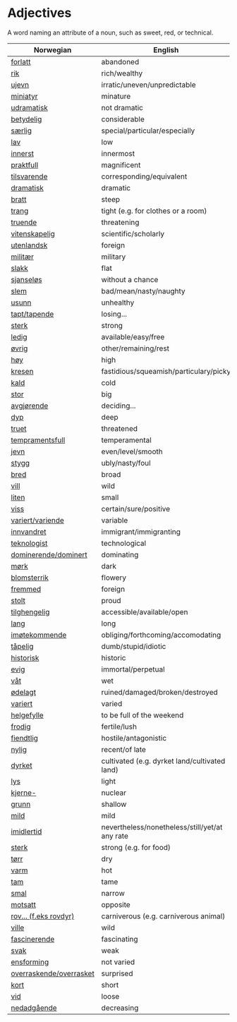 # Adjectives

A word naming an attribute of a noun, such as sweet, red, or technical.

| Norwegian | English |
| --- | --- |
| [forlatt](https://www.ordnett.no/search?language=no&phrase=forlatt) | abandoned |
| [rik](https://www.ordnett.no/search?language=no&phrase=rik) | rich/wealthy |
| [ujevn](https://www.ordnett.no/search?language=no&phrase=ujevn) | irratic/uneven/unpredictable |
| [miniatyr](https://www.ordnett.no/search?language=no&phrase=miniatyr) | minature |
| [udramatisk](https://www.ordnett.no/search?language=no&phrase=udramatisk) | not dramatic |
| [betydelig](https://www.ordnett.no/search?language=no&phrase=betydelig) | considerable |
| [særlig](https://www.ordnett.no/search?language=no&phrase=særlig) | special/particular/especially |
| [lav](https://www.ordnett.no/search?language=no&phrase=lav) | low |
| [innerst](https://www.ordnett.no/search?language=no&phrase=innerst) | innermost |
| [praktfull](https://www.ordnett.no/search?language=no&phrase=praktfull) | magnificent |
| [tilsvarende](https://www.ordnett.no/search?language=no&phrase=tilsvarende) | corresponding/equivalent |
| [dramatisk](https://www.ordnett.no/search?language=no&phrase=dramatisk) | dramatic |
| [bratt](https://www.ordnett.no/search?language=no&phrase=bratt) | steep |
| [trang](https://www.ordnett.no/search?language=no&phrase=trang) | tight (e.g. for clothes or a room) |
| [truende](https://www.ordnett.no/search?language=no&phrase=truende) | threatening |
| [vitenskapelig](https://www.ordnett.no/search?language=no&phrase=vitenskapelig) | scientific/scholarly |
| [utenlandsk](https://www.ordnett.no/search?language=no&phrase=utenlandsk) | foreign |
| [militær](https://www.ordnett.no/search?language=no&phrase=militær) | military |
| [slakk](https://www.ordnett.no/search?language=no&phrase=slakk) | flat |
| [sjanseløs](https://www.ordnett.no/search?language=no&phrase=sjanseløs) | without a chance |
| [slem](https://www.ordnett.no/search?language=no&phrase=slem) | bad/mean/nasty/naughty |
| [usunn](https://www.ordnett.no/search?language=no&phrase=usunn) | unhealthy |
| [tapt/tapende](https://www.ordnett.no/search?language=no&phrase=tapt/tapende) | losing... |
| [sterk](https://www.ordnett.no/search?language=no&phrase=sterk) | strong |
| [ledig](https://www.ordnett.no/search?language=no&phrase=ledig) | available/easy/free |
| [øvrig](https://www.ordnett.no/search?language=no&phrase=øvrig) | other/remaining/rest |
| [høy](https://www.ordnett.no/search?language=no&phrase=høy) | high |
| [kresen](https://www.ordnett.no/search?language=no&phrase=kresen) | fastidious/squeamish/particulary/picky |
| [kald](https://www.ordnett.no/search?language=no&phrase=kald) | cold |
| [stor](https://www.ordnett.no/search?language=no&phrase=stor) | big |
| [avgjørende](https://www.ordnett.no/search?language=no&phrase=avgjørende) | deciding... |
| [dyp](https://www.ordnett.no/search?language=no&phrase=dyp) | deep |
| [truet](https://www.ordnett.no/search?language=no&phrase=truet) | threatened |
| [tempramentsfull](https://www.ordnett.no/search?language=no&phrase=tempramentsfull) | temperamental |
| [jevn](https://www.ordnett.no/search?language=no&phrase=jevn) | even/level/smooth |
| [stygg](https://www.ordnett.no/search?language=no&phrase=stygg) | ubly/nasty/foul |
| [bred](https://www.ordnett.no/search?language=no&phrase=bred) | broad |
| [vill](https://www.ordnett.no/search?language=no&phrase=vill) | wild |
| [liten](https://www.ordnett.no/search?language=no&phrase=liten) | small |
| [viss](https://www.ordnett.no/search?language=no&phrase=viss) | certain/sure/positive |
| [variert/variende](https://www.ordnett.no/search?language=no&phrase=variert/variende) | variable |
| [innvandret](https://www.ordnett.no/search?language=no&phrase=innvandret) | immigrant/immigranting |
| [teknologist](https://www.ordnett.no/search?language=no&phrase=teknologist) | technological |
| [dominerende/dominert](https://www.ordnett.no/search?language=no&phrase=dominerende/dominert) | dominating |
| [mørk](https://www.ordnett.no/search?language=no&phrase=mørk) | dark |
| [blomsterrik](https://www.ordnett.no/search?language=no&phrase=blomsterrik) | flowery |
| [fremmed](https://www.ordnett.no/search?language=no&phrase=fremmed) | foreign |
| [stolt](https://www.ordnett.no/search?language=no&phrase=stolt) | proud |
| [tilghengelig](https://www.ordnett.no/search?language=no&phrase=tilghengelig) | accessible/available/open |
| [lang](https://www.ordnett.no/search?language=no&phrase=lang) | long |
| [imøtekommende](https://www.ordnett.no/search?language=no&phrase=imøtekommende) | obliging/forthcoming/accomodating |
| [tåpelig](https://www.ordnett.no/search?language=no&phrase=tåpelig) | dumb/stupid/idiotic |
| [historisk](https://www.ordnett.no/search?language=no&phrase=historisk) | historic |
| [evig](https://www.ordnett.no/search?language=no&phrase=evig) | immortal/perpetual |
| [våt](https://www.ordnett.no/search?language=no&phrase=våt) | wet |
| [ødelagt](https://www.ordnett.no/search?language=no&phrase=ødelagt) | ruined/damaged/broken/destroyed |
| [variert](https://www.ordnett.no/search?language=no&phrase=variert) | varied |
| [helgefylle](https://www.ordnett.no/search?language=no&phrase=helgefylle) | to be full of the weekend |
| [frodig](https://www.ordnett.no/search?language=no&phrase=frodig) | fertile/lush |
| [fiendtlig](https://www.ordnett.no/search?language=no&phrase=fiendtlig) | hostile/antagonistic |
| [nylig](https://www.ordnett.no/search?language=no&phrase=nylig) | recent/of late |
| [dyrket](https://www.ordnett.no/search?language=no&phrase=dyrket) | cultivated (e.g. dyrket land/cultivated land) |
| [lys](https://www.ordnett.no/search?language=no&phrase=lys) | light |
| [kjerne-](https://www.ordnett.no/search?language=no&phrase=kjerne-) | nuclear |
| [grunn](https://www.ordnett.no/search?language=no&phrase=grunn) | shallow |
| [mild](https://www.ordnett.no/search?language=no&phrase=mild) | mild |
| [imidlertid](https://www.ordnett.no/search?language=no&phrase=imidlertid) | nevertheless/nonetheless/still/yet/at any rate |
| [sterk](https://www.ordnett.no/search?language=no&phrase=sterk) | strong (e.g. for food) |
| [tørr](https://www.ordnett.no/search?language=no&phrase=tørr) | dry |
| [varm](https://www.ordnett.no/search?language=no&phrase=varm) | hot |
| [tam](https://www.ordnett.no/search?language=no&phrase=tam) | tame |
| [smal](https://www.ordnett.no/search?language=no&phrase=smal) | narrow |
| [motsatt](https://www.ordnett.no/search?language=no&phrase=motsatt) | opposite |
| [rov... (f.eks rovdyr)](https://www.ordnett.no/search?language=no&phrase=rov...%20(f.eks%20rovdyr)) | carniverous (e.g. carniverous animal) |
| [ville](https://www.ordnett.no/search?language=no&phrase=ville) | wild |
| [fascinerende](https://www.ordnett.no/search?language=no&phrase=fascinerende) | fascinating |
| [svak](https://www.ordnett.no/search?language=no&phrase=svak) | weak |
| [ensforming](https://www.ordnett.no/search?language=no&phrase=ensforming) | not varied |
| [overraskende/overrasket](https://www.ordnett.no/search?language=no&phrase=overraskende/overrasket) | surprised |
| [kort](https://www.ordnett.no/search?language=no&phrase=kort) | short |
| [vid](https://www.ordnett.no/search?language=no&phrase=vid) | loose |
| [nedadgående](https://www.ordnett.no/search?language=no&phrase=nedadgående) | decreasing |

